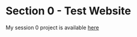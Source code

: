# Section 0 - Test Website
My session 0 project is available [here](https://testwebsite.vercel.app)
